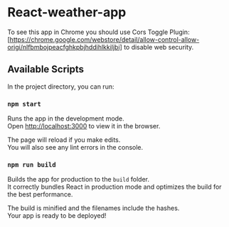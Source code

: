 # React-weather-app

To see this app in Chrome you should use Cors Toggle Plugin: [https://chrome.google.com/webstore/detail/allow-control-allow-origi/nlfbmbojpeacfghkpbjhddihlkkiljbi] to disable web security.

## Available Scripts

In the project directory, you can run:

### `npm start`

Runs the app in the development mode.<br>
Open [http://localhost:3000](http://localhost:3000) to view it in the browser.

The page will reload if you make edits.<br>
You will also see any lint errors in the console.

### `npm run build`

Builds the app for production to the `build` folder.<br>
It correctly bundles React in production mode and optimizes the build for the best performance.

The build is minified and the filenames include the hashes.<br>
Your app is ready to be deployed!
